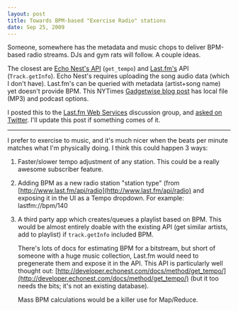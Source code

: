 ```yaml
---
layout: post
title: Towards BPM-based "Exercise Radio" stations
date: Sep 25, 2009
---
```


Someone, somewhere has the metadata and music chops to deliver BPM-based radio streams. DJs and gym rats will follow. A couple ideas.

The closest are [Echo Nest's API](http://developer.echonest.com/) (`get_tempo`) and [Last.fm's](http://www.last.fm/api) API (`Track.getInfo`). Echo Nest's requires uploading the song audio data (which I don't have). Last.fm's can be queried with metadata (artist+song name) yet doesn't provide BPM. This NYTimes [Gadgetwise blog post](http://gadgetwise.blogs.nytimes.com/2009/06/19/marathon-tech-review-music-you-can-run-to/) has local file (MP3) and podcast options.

I posted this to the [Last.fm Web Services](http://www.last.fm/group/Last.fm+Web+Services/forum/21604/_/568730) discussion group, and [asked on Twitter](http://twitter.com/troyd/status/4352076414). I'll update this post if something comes of it.

* * *

I prefer to exercise to music, and it's much nicer when the beats per minute matches what I'm physically doing. I think this could happen 3 ways:

1. Faster/slower tempo adjustment of any station. This could be a really awesome subscriber feature.

2. Adding BPM as a new radio station "station type" (from [http://www.last.fm/api/radio](http://www.last.fm/api/radio) and exposing it in the UI as a Tempo dropdown. For example: lastfm://bpm/140

3. A third party app which creates/queues a playlist based on BPM. This would be almost entirely doable with the existing API (get similar artists, add to playlist) if `track.getInfo` included BPM.

    There's lots of docs for estimating BPM for a bitstream, but short of someone with a huge music collection, Last.fm would need to pregenerate them and expose it in the API. This API is particularly well thought out: [http://developer.echonest.com/docs/method/get_tempo/](http://developer.echonest.com/docs/method/get_tempo/) (but it too needs the bits; it's not an existing database).

    Mass BPM calculations would be a killer use for Map/Reduce.
